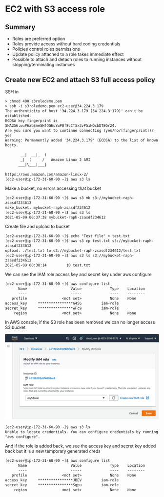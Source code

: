 # EC2 with S3 access role

## Summary
- Roles are preferred option
- Roles provide access without hard coding credentials 
- Policies control roles permissions
- Update policy attached to a role takes immediate effect
- Possible to attach and detach roles to running instances without stopping/terminating instances

## Create new EC2 and attach S3 full access policy

SSH in
```
> chmod 400 s3roledemo.pem
> ssh -i s3roledemo.pem ec2-user@34.224.3.179
The authenticity of host '34.224.3.179 (34.224.3.179)' can't be established.
ECDSA key fingerprint is SHA256:wuP6abSneSHfQGEuYwP0f8cCTSx3vP5iHOcbDTEGr24.
Are you sure you want to continue connecting (yes/no/[fingerprint])? yes
Warning: Permanently added '34.224.3.179' (ECDSA) to the list of known hosts.

       __|  __|_  )
       _|  (     /   Amazon Linux 2 AMI
      ___|\___|___|

https://aws.amazon.com/amazon-linux-2/
[ec2-user@ip-172-31-60-90 ~]$ aws s3 ls
```

Make a bucket, no errors accessing that bucket
```
[ec2-user@ip-172-31-60-90 ~]$ aws s3 mb s3://mybucket-raph-zsasdf234612
make_bucket: mybucket-raph-zsasdf234612
[ec2-user@ip-172-31-60-90 ~]$ aws s3 ls
2021-05-09 00:37:38 mybucket-raph-zsasdf234612
```

Create file and upload to bucket
```
[ec2-user@ip-172-31-60-90 ~]$ echo "Test file" > test.txt
[ec2-user@ip-172-31-60-90 ~]$ aws s3 cp test.txt s3://mybucket-raph-zsasdf234612
upload: ./test.txt to s3://mybucket-raph-zsasdf234612/test.txt
[ec2-user@ip-172-31-60-90 ~]$ aws s3 ls s3://mybucket-raph-zsasdf234612
2021-05-09 00:38:14         10 test.txt
```

We can see the IAM role access key and secret key under aws configure
```
[ec2-user@ip-172-31-60-90 ~]$ aws configure list
      Name                    Value             Type    Location
      ----                    -----             ----    --------
   profile                <not set>             None    None
access_key     ****************G45G         iam-role
secret_key     ****************wFc9         iam-role
    region                <not set>             None    None
```

In AWS console, if the S3 role has been removed we can no longer access S3 bucket

![EC2 S3 role](./EC2s3role.png)

```
[ec2-user@ip-172-31-60-90 ~]$ aws s3 ls
Unable to locate credentials. You can configure credentials by running "aws configure".
```

And if the role is added back, we see the access key and secret key added back but it is a new temporary generated creds
```
[ec2-user@ip-172-31-60-90 ~]$ aws configure list
      Name                    Value             Type    Location
      ----                    -----             ----    --------
   profile                <not set>             None    None
access_key     ****************JBEV         iam-role
secret_key     ****************Sgpu         iam-role
    region                <not set>             None    None
```

